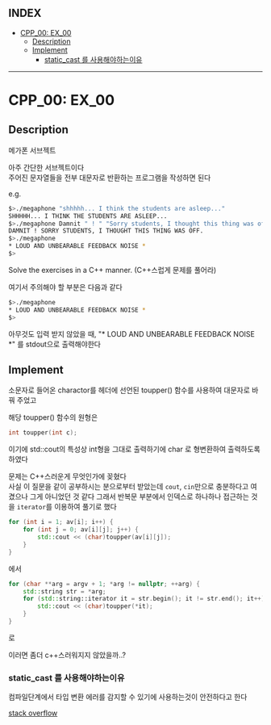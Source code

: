 ## INDEX

- [CPP\_00: EX\_00](#cpp_00-ex_00)
	- [Description](#description)
	- [Implement](#implement)
		- [static\_cast 를 사용해야하는이유](#static_cast-를-사용해야하는이유)
---   

# CPP_00: EX_00

## Description

메가폰 서브젝트

아주 간단한 서브젝트이다   
주어진 문자열들을 전부 대문자로 반환하는 프로그램을 작성하면 된다

e.g.
```bash
$>./megaphone "shhhhh... I think the students are asleep..."
SHHHHH... I THINK THE STUDENTS ARE ASLEEP...
$>./megaphone Damnit " ! " "Sorry students, I thought this thing was off."
DAMNIT ! SORRY STUDENTS, I THOUGHT THIS THING WAS OFF.
$>./megaphone
* LOUD AND UNBEARABLE FEEDBACK NOISE *
$>
```

Solve the exercises in a C++ manner.
(C++스럽게 문제를 풀어라)

여기서 주의해야 할 부분은 다음과 같다
```bash
$>./megaphone
* LOUD AND UNBEARABLE FEEDBACK NOISE *
$>
```
아무것도 입력 받지 않았을 때, "* LOUD AND UNBEARABLE FEEDBACK NOISE *" 를 stdout으로 출력해야한다


## Implement

소문자로 들어온 charactor를 <cctype> 헤더에 선언된 toupper() 함수를 사용하여 대문자로 바꿔 주었고

해당 toupper() 함수의 원형은   
```c++
int toupper(int c);
```
이기에 std::cout의 특성상 int형을 그대로 출력하기에 char 로 형변환하여 출력하도록 하였다

문제는 C++스러운게 무엇인가에 꽂혔다   
사실 이 질문을 같이 공부하시는 분으로부터 받았는데 `cout`, `cin`만으로 충분하다고 여겼으나 그게 아니었던 것 같다
그래서 반복문 부분에서 인덱스로 하나하나 접근하는 것을 `iterator`를 이용하여 풀기로 했다

```c++
for (int i = 1; av[i]; i++) {
	for (int j = 0; av[i][j]; j++) {
		std::cout << (char)toupper(av[i][j]);
	}
}
```
에서
```c++
for (char **arg = argv + 1; *arg != nullptr; ++arg) {
    std::string str = *arg;
	for (std::string::iterator it = str.begin(); it != str.end(); it++) {
		std::cout << (char)toupper(*it);
	}
}
```
로

이러면 좀더 c++스러워지지 않았을까..?

### static_cast 를 사용해야하는이유

컴파일단계에서 타입 변환 에러를 감지할 수 있기에 사용하는것이 안전하다고 한다

[stack overflow](https://stackoverflow.com/questions/103512/why-use-static-casttx-instead-of-tx)
